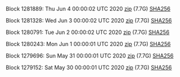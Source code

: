 Block 1281889: Thu Jun  4 00:00:02 UTC 2020 [zip](https://dash-bootstrap.ams3.digitaloceanspaces.com/mainnet/2020-06-04/bootstrap.dat.zip) (7.7G) [SHA256](https://dash-bootstrap.ams3.digitaloceanspaces.com/mainnet/2020-06-04/sha256.txt)

Block 1281328: Wed Jun  3 00:00:02 UTC 2020 [zip](https://dash-bootstrap.ams3.digitaloceanspaces.com/mainnet/2020-06-03/bootstrap.dat.zip) (7.7G) [SHA256](https://dash-bootstrap.ams3.digitaloceanspaces.com/mainnet/2020-06-03/sha256.txt)

Block 1280791: Tue Jun  2 00:00:02 UTC 2020 [zip](https://dash-bootstrap.ams3.digitaloceanspaces.com/mainnet/2020-06-02/bootstrap.dat.zip) (7.7G) [SHA256](https://dash-bootstrap.ams3.digitaloceanspaces.com/mainnet/2020-06-02/sha256.txt)

Block 1280243: Mon Jun  1 00:00:01 UTC 2020 [zip](https://dash-bootstrap.ams3.digitaloceanspaces.com/mainnet/2020-06-01/bootstrap.dat.zip) (7.7G) [SHA256](https://dash-bootstrap.ams3.digitaloceanspaces.com/mainnet/2020-06-01/sha256.txt)

Block 1279696: Sun May 31 00:00:01 UTC 2020 [zip](https://dash-bootstrap.ams3.digitaloceanspaces.com/mainnet/2020-05-31/bootstrap.dat.zip) (7.7G) [SHA256](https://dash-bootstrap.ams3.digitaloceanspaces.com/mainnet/2020-05-31/sha256.txt)

Block 1279152: Sat May 30 00:00:01 UTC 2020 [zip](https://dash-bootstrap.ams3.digitaloceanspaces.com/mainnet/2020-05-30/bootstrap.dat.zip) (7.7G) [SHA256](https://dash-bootstrap.ams3.digitaloceanspaces.com/mainnet/2020-05-30/sha256.txt)

